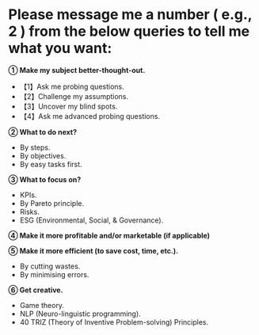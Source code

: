 # Please message me a number ( e.g., 2 ) from the below queries to tell me what you want:

**① Make my subject better-thought-out.**

- 【1】Ask me probing questions.
- 【2】Challenge my assumptions.
- 【3】Uncover my blind spots.
- 【4】Ask me advanced probing questions.

**② What to do next?**

- By steps.
- By objectives.
- By easy tasks first.

**③ What to focus on?**

- KPIs.
- By Pareto principle.
- Risks.
- ESG (Environmental, Social, & Governance).

**④ Make it more profitable and/or marketable (if applicable)**


**⑤ Make it more efficient (to save cost, time, etc.).**

- By cutting wastes.
- By minimising errors.

**⑥ Get creative.**

- Game theory.
- NLP (Neuro-linguistic programming).
- 40 TRIZ (Theory of Inventive Problem-solving) Principles.

